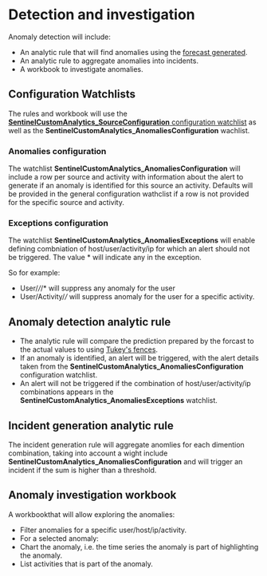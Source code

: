 # Detection and investigation

Anomaly detection will include:
- An analytic rule that will find anomalies using the [forecast generated](docs/design/acceleration.md). 
- An analytic rule to aggregate anomalies into incidents.
- A workbook to investigate anomalies.

## Configuration Watchlists

The rules and workbook will use the [**SentinelCustomAnalytics_SourceConfiguration** configuration watchlist](docs/design/acceleration.md#configuration-watchlists) as well as the **SentinelCustomAnalytics_AnomaliesConfiguration** wachlist.

### Anomalies configuration

The watchlist **SentinelCustomAnalytics_AnomaliesConfiguration** will include a row per source and activity with information about the alert to generate if an anomaly is identified for this source an activity. Defaults will be provided in the general configuration wathclist if a row is not provided for the specific source and activity. 

### Exceptions configuration

The watchlist **SentinelCustomAnalytics_AnomaliesExceptions** will enable defining combniation of host/user/activity/ip for which an alert should not be triggered. The value * will indicate any in the exception.

So for example:
-	User/*/*/* will suppress any anomaly for the user
-	User/Activity/*/* will suppress anomaly for the user for a specific activity.

## Anomaly detection analytic rule

-	The analytic rule will compare the prediction prepared by the forcast to the actual values to using [Tukey's fences](https://en.wikipedia.org/wiki/Outlier#Tukey%27s_fences).
-	If an anomaly is identified, an alert will be triggered, with the alert details taken from the **SentinelCustomAnalytics_AnomaliesConfiguration** configuration watchlist.
-	An alert will not be triggered if the combination of host/user/activity/ip combinations appears in the **SentinelCustomAnalytics_AnomaliesExceptions** watchlist.

## Incident generation analytic rule

The incident generation rule will aggregate anomlies for each dimention combination, taking into account a wight include **SentinelCustomAnalytics_AnomaliesConfiguration** and will trigger an incident if the sum is higher than a threshold.

## Anomaly investigation workbook

A workbookthat  will allow exploring the anomalies:
-	Filter anomalies for a specific user/host/ip/activity.
-	For a selected anomaly:
  -	Chart the anomaly, i.e. the time series the anomaly is part of highlighting the anomaly.
  - List activities that is part of the anomaly.
